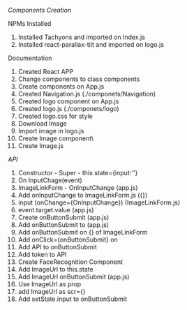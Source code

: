 *Components Creation*

NPMs Installed
1. Installed Tachyons and imported on Index.js
2. Installed react-parallax-tilt and imported on logo.js

Documentation

1. Created React APP
2. Change components to class components
3. Create components on App.js
4. Created Navigation.js (./componets/Navigation)
5. Created logo component on App.js
6. Created logo.js (./componets/logo)
7. Created logo.css for style  
8. Download Image 
9. Import image in logo.js
10. Create Image component\
11. Create Image.js

*API*
1. Constructor - Super - this.state={input:''}
2. On InputChage(event)
3. ImageLinkForm - OnInputChange (app.js)
4. Add onInputChange to ImageLinkForm.js ({})
5. input (onChange={OnInputChange}) (ImageLinkForm.js)
6. event.target.value (app.js)
7. Create onButtonSubmit (app.js)
8. Add onButtonSubmit to <ImageLinkForm/> (app.js)
9. Add onButtonSubmit on {} of ImageLinkForm
10. Add onClick={onButtonSubmit} on <butto/>
11. Add API to onButtonSubmit
12. Add token to API
14. Create FaceRecognition Component
13. Add ImageUrl to this.state
15. Add ImageUrl onButtonSubmit (app.js)
16. Use ImageUrl as prop
17. add ImageUrl as scr={}
18. Add setState.input to onButtonSubmit
